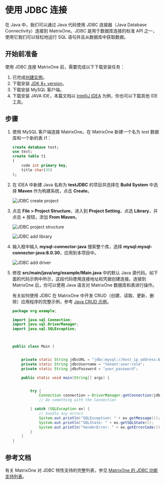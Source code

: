 # 使用 JDBC 连接

在 Java 中，我们可以通过 Java 代码使用 JDBC 连接器（Java Database Connectivity）连接到 MatrixOne。JDBC 是用于数据库连接的标准 API 之一，使用它我们可以轻松地运行 SQL 语句并且从数据库中获取数据。

## 开始前准备

使用 JDBC 连接 MatrixOne 前，需要完成以下下载安装任务：

1. 已完成[创建实例](../../../Instance-Mgmt/create-instance.md)。
2. 下载安装 [JDK 8+ version](https://www.oracle.com/sg/java/technologies/javase/javase8-archive-downloads.html)。
3. 下载安装 MySQL 客户端。
4. 下载安装 JAVA IDE，本篇文档以 [IntelliJ IDEA](https://www.jetbrains.com/idea/) 为例，你也可以下载其他 IDE 工具。

## 步骤

1. 使用 MySQL 客户端连接 MatrixOne。在 MatrixOne 新建一个名为 *test* 数据库和一个新的表 *t1*：

    ```sql
    create database test;
    use test;
    create table t1
    (
        code int primary key,
        title char(35)
    );
    ```

2. 在 IDEA 中新建 Java 名称为 **testJDBC** 的项目并选择在 **Build System** 中选择 **Maven** 作为构建系统，点击 **Create**。

    ![JDBC create project](https://community-shared-data-1308875761.cos.ap-beijing.myqcloud.com/artwork/docs/develop/JDBC_connect/JDBC-create-project.png)

3. 点击 **File > Project Structure**，进入到 **Project Setting**，点选 **Library**，并点击 **+** 按钮，添加 **From Maven**。

    ![JDBC project structure](https://community-shared-data-1308875761.cos.ap-beijing.myqcloud.com/artwork/docs/develop/JDBC_connect/JDBC-project-structure.png)

    ![JDBC add library](https://community-shared-data-1308875761.cos.ap-beijing.myqcloud.com/artwork/docs/develop/JDBC_connect/JDBC-from-maven.png)

4. 输入框中输入 **mysql-connector-java** 搜索整个库，选择 **mysql:mysql-connector-java:8.0.30**，应用到本项目中。

    ![JDBC add driver](https://community-shared-data-1308875761.cos.ap-beijing.myqcloud.com/artwork/docs/develop/JDBC_connect/JDBC-add-driver.png)

5. 修改 **src/main/java/org/example/Main.java** 中的默认 Java 源代码。如下面的代码示例中所示，这段代码使用连接地址和凭据创建连接。连接到 MatrixOne 后，你可以使用 Java 语言对 MatrixOne 数据库和表进行操作。

    有关如何使用 JDBC 在 MatrixOne 中开发 CRUD（创建、读取、更新、删除）应用程序的完整示例，参考 [Java CRUD 示例](../../Tutorial/develop-java-crud-demo.md)。

    ```java
    package org.example;

    import java.sql.Connection;
    import java.sql.DriverManager;
    import java.sql.SQLException;



    public class Main {


        private static String jdbcURL = "jdbc:mysql://host_ip_address:6001/test";
        private static String jdbcUsername = "tenant:user:role";
        private static String jdbcPassword = "your_password";

        public static void main(String[] args) {


            try {
                Connection connection = DriverManager.getConnection(jdbcURL, jdbcUsername, jdbcPassword);
                // Do something with the Connection

            } catch (SQLException ex) {
                // handle any errors
                System.out.println("SQLException: " + ex.getMessage());
                System.out.println("SQLState: " + ex.getSQLState());
                System.out.println("VendorError: " + ex.getErrorCode());
            }
        }
    }

    ```

## 参考文档

有关 MatrixOne 对 JDBC 特性支持的完整列表，参见 [MatrixOne 的 JDBC 功能支持列表](../../../Reference/Limitations/mo-jdbc-feature-list.md)。
